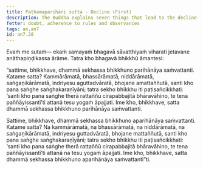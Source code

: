 ```yaml
---
title: Paṭhamaparihāni sutta - Decline (First)
description: The Buddha explains seven things that lead to the decline of a trainee bhikkhu and seven things that do not.
fetter: doubt, adherence to rules and observances
tags: an,an7
id: an7.28
---
```


Evaṁ me sutaṁ— ekaṁ samayaṁ bhagavā sāvatthiyaṁ viharati jetavane anāthapiṇḍikassa ārāme. Tatra kho bhagavā bhikkhū āmantesi:

“sattime, bhikkhave, dhammā sekhassa bhikkhuno parihānāya saṁvattanti. Katame satta? Kammārāmatā, bhassārāmatā, niddārāmatā, saṅgaṇikārāmatā, indriyesu aguttadvāratā, bhojane amattaññutā, santi kho pana saṅghe saṅghakaraṇīyāni; tatra sekho bhikkhu iti paṭisañcikkhati: ‘santi kho pana saṅghe therā rattaññū cirapabbajitā bhāravāhino, te tena paññāyissantī’ti attanā tesu yogaṁ āpajjati. Ime kho, bhikkhave, satta dhammā sekhassa bhikkhuno parihānāya saṁvattanti.

Sattime, bhikkhave, dhammā sekhassa bhikkhuno aparihānāya saṁvattanti. Katame satta? Na kammārāmatā, na bhassārāmatā, na niddārāmatā, na saṅgaṇikārāmatā, indriyesu guttadvāratā, bhojane mattaññutā, santi kho pana saṅghe saṅghakaraṇīyāni; tatra sekho bhikkhu iti paṭisañcikkhati: ‘santi kho pana saṅghe therā rattaññū cirapabbajitā bhāravāhino, te tena paññāyissantī’ti attanā na tesu yogaṁ āpajjati. Ime kho, bhikkhave, satta dhammā sekhassa bhikkhuno aparihānāya saṁvattantī”ti.